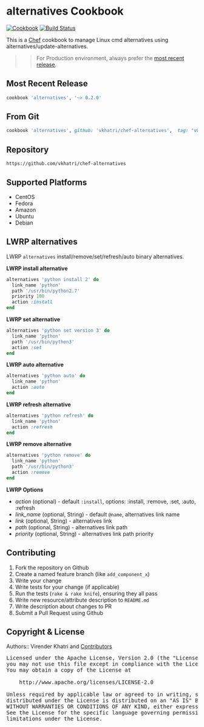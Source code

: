 alternatives Cookbook
================

[![Cookbook](https://img.shields.io/github/tag/vkhatri/chef-alternatives.svg)](https://github.com/vkhatri/chef-alternatives) [![Build Status](https://travis-ci.org/vkhatri/chef-alternatives.svg?branch=master)](https://travis-ci.org/vkhatri/chef-alternatives)

This is a [Chef] cookbook to manage Linux cmd alternatives using alternatives/update-alternatives.

>> For Production environment, always prefer the [most recent release](https://supermarket.chef.io/cookbooks/alternatives).

## Most Recent Release

```ruby
cookbook 'alternatives', '~> 0.2.0'
```

## From Git

```ruby
cookbook 'alternatives', github: 'vkhatri/chef-alternatives',  tag: "v0.2.0"
```

## Repository

```
https://github.com/vkhatri/chef-alternatives
```

## Supported Platforms

- CentOS
- Fedora
- Amazon
- Ubuntu
- Debian


## LWRP alternatives

LWRP `alternatives` install/remove/set/refresh/auto binary alternatives.

**LWRP install alternative**

```ruby
alternatives 'python install 2' do
  link_name 'python'
  path '/usr/bin/python2.7'
  priority 100
  action :install
end
```

**LWRP set alternative**

```ruby
alternatives 'python set version 3' do
  link_name 'python'
  path '/usr/bin/python3'
  action :set
end
```

**LWRP auto alternative**

```ruby
alternatives 'python auto' do
  link_name 'python'
  action :auto
end
```

**LWRP refresh alternative**

```ruby
alternatives 'python refresh' do
  link_name 'python'
  action :refresh
end
```

**LWRP remove alternative**

```ruby
alternatives 'python remove' do
  link_name 'python'
  path '/usr/bin/python3'
  action :remove
end
```


**LWRP Options**

- *action* (optional) - default `:install`, options: :install, :remove, :set, :auto, :refresh
- *link_name* (optional, String)  - default `@name`, alternatives link name
- *link* (optional, String)  - alternatives link
- *path* (optional, String)  - alternatives link path
- *priority* (optional, String)  - alternatives link path priority


## Contributing

1. Fork the repository on Github
2. Create a named feature branch (like `add_component_x`)
3. Write your change
4. Write tests for your change (if applicable)
5. Run the tests (`rake & rake knife`), ensuring they all pass
6. Write new resource/attribute description to `README.md`
7. Write description about changes to PR
8. Submit a Pull Request using Github


## Copyright & License

Authors:: Virender Khatri and [Contributors]

<pre>
Licensed under the Apache License, Version 2.0 (the "License");
you may not use this file except in compliance with the License.
You may obtain a copy of the License at

    http://www.apache.org/licenses/LICENSE-2.0

Unless required by applicable law or agreed to in writing, software
distributed under the License is distributed on an "AS IS" BASIS,
WITHOUT WARRANTIES OR CONDITIONS OF ANY KIND, either express or implied.
See the License for the specific language governing permissions and
limitations under the License.
</pre>


[Chef]: https://www.chef.io/
[Contributors]: https://github.com/vkhatri/chef-alternatives/graphs/contributors
